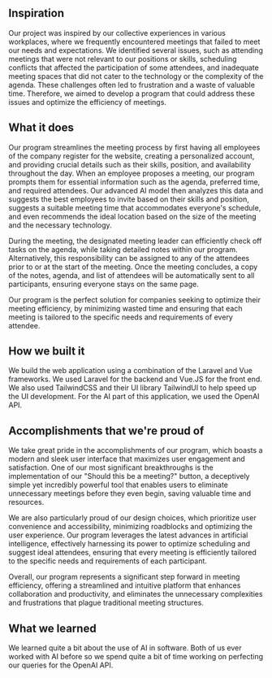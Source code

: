 ## Inspiration
Our project was inspired by our collective experiences in various workplaces, where we frequently encountered meetings that failed to meet our needs and expectations. We identified several issues, such as attending meetings that were not relevant to our positions or skills, scheduling conflicts that affected the participation of some attendees, and inadequate meeting spaces that did not cater to the technology or the complexity of the agenda. These challenges often led to frustration and a waste of valuable time. Therefore, we aimed to develop a program that could address these issues and optimize the efficiency of meetings.

## What it does
Our program streamlines the meeting process by first having all employees of the company register for the website, creating a personalized account, and providing crucial details such as their skills, position, and availability throughout the day. When an employee proposes a meeting, our program prompts them for essential information such as the agenda, preferred time, and required attendees. Our advanced AI model then analyzes this data and suggests the best employees to invite based on their skills and position, suggests a suitable meeting time that accommodates everyone's schedule, and even recommends the ideal location based on the size of the meeting and the necessary technology.

During the meeting, the designated meeting leader can efficiently check off tasks on the agenda, while taking detailed notes within our program. Alternatively, this responsibility can be assigned to any of the attendees prior to or at the start of the meeting. Once the meeting concludes, a copy of the notes, agenda, and list of attendees will be automatically sent to all participants, ensuring everyone stays on the same page.

Our program is the perfect solution for companies seeking to optimize their meeting efficiency, by minimizing wasted time and ensuring that each meeting is tailored to the specific needs and requirements of every attendee.

## How we built it
We build the web application using a combination of the Laravel and Vue frameworks. We used Laravel for the backend and Vue.JS for the front end. We also used TailwindCSS and their UI library TailwindUI to help speed up the UI development. For the AI part of this application, we used the OpenAI API.

## Accomplishments that we're proud of
We take great pride in the accomplishments of our program, which boasts a modern and sleek user interface that maximizes user engagement and satisfaction. One of our most significant breakthroughs is the implementation of our "Should this be a meeting?" button, a deceptively simple yet incredibly powerful tool that enables users to eliminate unnecessary meetings before they even begin, saving valuable time and resources.

We are also particularly proud of our design choices, which prioritize user convenience and accessibility, minimizing roadblocks and optimizing the user experience. Our program leverages the latest advances in artificial intelligence, effectively harnessing its power to optimize scheduling and suggest ideal attendees, ensuring that every meeting is efficiently tailored to the specific needs and requirements of each participant.

Overall, our program represents a significant step forward in meeting efficiency, offering a streamlined and intuitive platform that enhances collaboration and productivity, and eliminates the unnecessary complexities and frustrations that plague traditional meeting structures.

## What we learned
We learned quite a bit about the use of AI in software. Both of us ever worked with AI before so we spend quite a bit of time working on perfecting our queries for the OpenAI API.
